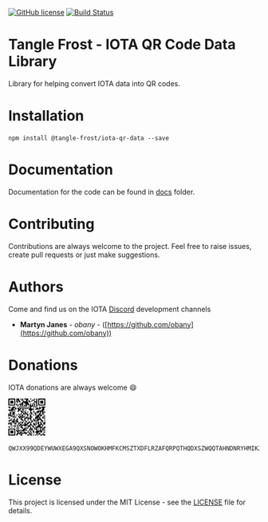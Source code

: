 [![GitHub license](https://img.shields.io/badge/license-MIT-blue.svg)](https://raw.githubusercontent.com/tangle-frost/iota-qr-data/master/LICENSE) [![Build Status](https://travis-ci.org/tangle-frost/iota-qr-data.svg?branch=master)](https://travis-ci.org/tangle-frost/iota-qr-data) 

# Tangle Frost - IOTA QR Code Data Library

Library for helping convert IOTA data into QR codes.

# Installation

```shell
npm install @tangle-frost/iota-qr-data --save
```

# Documentation

Documentation for the code can be found in [docs](./docs/README.md) folder.

# Contributing

Contributions are always welcome to the project. Feel free to raise issues, create pull requests or just make suggestions.

# Authors

Come and find us on the IOTA [Discord](https://discordapp.com/invite/fNGZXvh) development channels

* **Martyn Janes** - *obany* - ([https://github.com/obany](https://github.com/obany))

# Donations

IOTA donations are always welcome :smile:

![QR Code for Trinity](./donation.png)

```shell
QWJXX99QDEYWUWXEGA9QXSNOWOKHMFKCMSZTXDFLRZAFQRPQTHQDXSZWQQTAHNDNRYHMIKJYWQLKTFHBWSAOJDHAMB
```

# License

This project is licensed under the MIT License - see the [LICENSE](./LICENSE) file for details.

